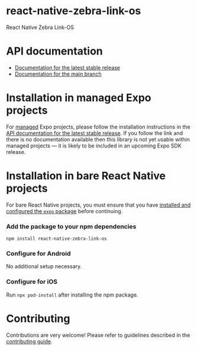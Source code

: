 # react-native-zebra-link-os

React Native Zebra Link-OS

# API documentation

- [Documentation for the latest stable release](https://docs.expo.dev/versions/latest/sdk/react-native-zebra-link-os/)
- [Documentation for the main branch](https://docs.expo.dev/versions/unversioned/sdk/react-native-zebra-link-os/)

# Installation in managed Expo projects

For [managed](https://docs.expo.dev/archive/managed-vs-bare/) Expo projects, please follow the installation instructions in the [API documentation for the latest stable release](#api-documentation). If you follow the link and there is no documentation available then this library is not yet usable within managed projects &mdash; it is likely to be included in an upcoming Expo SDK release.

# Installation in bare React Native projects

For bare React Native projects, you must ensure that you have [installed and configured the `expo` package](https://docs.expo.dev/bare/installing-expo-modules/) before continuing.

### Add the package to your npm dependencies

```
npm install react-native-zebra-link-os
```

### Configure for Android


No additional setup necessary.


### Configure for iOS

Run `npx pod-install` after installing the npm package.

# Contributing

Contributions are very welcome! Please refer to guidelines described in the [contributing guide]( https://github.com/expo/expo#contributing).
